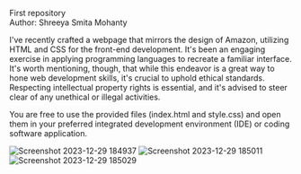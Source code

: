 First repository
<br>
Author: Shreeya Smita Mohanty


I've recently crafted a webpage that mirrors the design of Amazon, utilizing HTML and CSS for the front-end development. It's been an engaging exercise in applying programming languages to recreate a familiar interface.
It's worth mentioning, though, that while this endeavor is a great way to hone web development skills, it's crucial to uphold ethical standards. Respecting intellectual property rights is essential, and it's advised to steer clear of any unethical or illegal activities.


You are free to use the provided files (index.html and style.css) and open them in your preferred integrated development environment (IDE) or coding software application.


![Screenshot 2023-12-29 184937](https://github.com/shreeyamo2003/Shreeya-Mohanty/assets/118057275/eaf33cef-0fea-43bf-a717-fc9d2aa4742c)
![Screenshot 2023-12-29 185011](https://github.com/shreeyamo2003/Shreeya-Mohanty/assets/118057275/79819976-8017-4b61-b8fe-9463441104ec)
![Screenshot 2023-12-29 185029](https://github.com/shreeyamo2003/Shreeya-Mohanty/assets/118057275/91e1f19f-42aa-4ce2-a145-4942b9065e4c)



